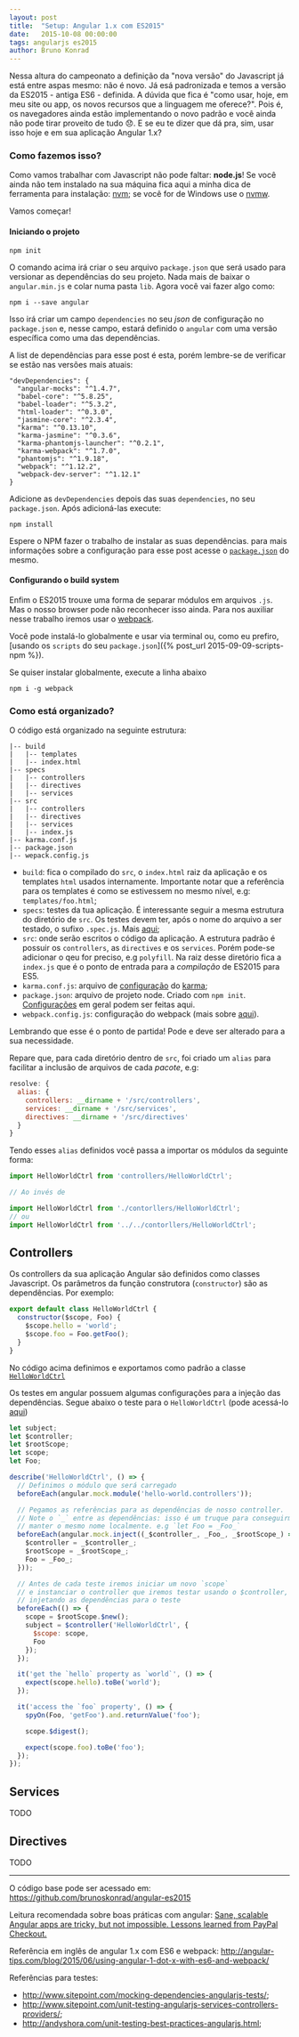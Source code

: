 ```yaml
---
layout: post
title:  "Setup: Angular 1.x com ES2015"
date:   2015-10-08 00:00:00
tags: angularjs es2015
author: Bruno Konrad
---
```

Nessa altura do campeonato a definição da "nova versão" do Javascript já está entre aspas mesmo: não é novo. Já esá padronizada e temos a versão da ES2015 - antiga ES6 - definida. A dúvida que fica é "como usar, hoje, em meu site ou app, os novos recursos que a linguagem me oferece?". Pois é, os navegadores ainda estão implementando o novo padrão e você ainda não pode tirar proveito de tudo 😞. E se eu te dizer que dá pra, sim, usar isso hoje e em sua aplicação Angular 1.x?

### Como fazemos isso?

Como vamos trabalhar com Javascript não pode faltar: **node.js**! Se você ainda não tem instalado na sua máquina fica aqui a minha dica de ferramenta para instalação: [nvm](https://github.com/creationix/nvm); se você for de Windows use o [nvmw](https://github.com/hakobera/nvmw).

Vamos começar!

#### Iniciando o projeto

```
npm init
```

O comando acima irá criar o seu arquivo `package.json` que será usado para versionar as dependências do seu projeto. Nada mais de baixar o `angular.min.js` e colar numa pasta `lib`. Agora você vai fazer algo como:

```
npm i --save angular
```

Isso irá criar um campo `dependencies` no seu *json* de configuração no `package.json` e, nesse campo, estará definido o `angular` com uma versão específica como uma das dependências.

A list de dependências para esse post é esta, porém lembre-se de verificar se estão nas versões mais atuais:

```
"devDependencies": {
  "angular-mocks": "^1.4.7",
  "babel-core": "^5.8.25",
  "babel-loader": "^5.3.2",
  "html-loader": "^0.3.0",
  "jasmine-core": "^2.3.4",
  "karma": "^0.13.10",
  "karma-jasmine": "^0.3.6",
  "karma-phantomjs-launcher": "^0.2.1",
  "karma-webpack": "^1.7.0",
  "phantomjs": "^1.9.18",
  "webpack": "^1.12.2",
  "webpack-dev-server": "^1.12.1"
}
```

Adicione as `devDependencies` depois das suas `dependencies`, no seu `package.json`. Após adicioná-las execute:

```
npm install
```

Espere o NPM fazer o trabalho de instalar as suas dependências. para mais informações sobre a configuração para esse post acesse o [`package.json`](https://github.com/brunoskonrad/angular-es2015/blob/master/package.json) do mesmo.

#### Configurando o build system

Enfim o ES2015 trouxe uma forma de separar módulos em arquivos `.js`. Mas o nosso browser pode não reconhecer isso ainda. Para nos auxiliar nesse trabalho iremos usar o [webpack](https://webpack.github.io/).

Você pode instalá-lo globalmente e usar via terminal ou, como eu prefiro, [usando os `scripts` do seu `package.json`]({% post_url 2015-09-09-scripts-npm %}).

Se quiser instalar globalmente, execute a linha abaixo
```
npm i -g webpack
```

### Como está organizado?

O código está organizado na seguinte estrutura:

```
|-- build
|   |-- templates
|   |-- index.html
|-- specs
|   |-- controllers
|   |-- directives
|   |-- services
|-- src
|   |-- controllers
|   |-- directives
|   |-- services
|   |-- index.js
|-- karma.conf.js
|-- package.json
|-- wepack.config.js
```

* `build`: fica o compilado do `src`, o `index.html` raiz da aplicação e os templates `html` usados internamente. Importante notar que a referência para os templates é como se estivessem no mesmo nível, e.g: `templates/foo.html`;
* `specs`: testes da tua aplicação. É interessante seguir a mesma estrutura do diretório de `src`. Os testes devem ter, após o nome do arquivo a ser testado, o sufixo `.spec.js`. Mais [aqui](https://github.com/brunoskonrad/angular-es2015/tree/master/specs);
* `src`: onde serão escritos o código da aplicação. A estrutura padrão é possuir os `controllers`, as `directives` e os `services`. Porém pode-se adicionar o qeu for preciso, e.g `polyfill`. Na raiz desse diretório fica a `index.js` que é o ponto de entrada para a *compilação* de ES2015 para ES5.
* `karma.conf.js`: arquivo de [configuração](http://karma-runner.github.io/0.8/config/configuration-file.html) do [karma](http://karma-runner.github.io/0.13/index.html);
* `package.json`: arquivo de projeto node. Criado com `npm init`. [Configurações](https://docs.npmjs.com/files/package.json) em geral podem ser feitas aqui.
* `webpack.config.js`: configuração do webpack (mais sobre [aqui](http://webpack.github.io/docs/configuration.html)).

Lembrando que esse é o ponto de partida! Pode e deve ser alterado para a sua necessidade.

Repare que, para cada diretório dentro de `src`, foi criado um `alias` para facilitar a inclusão de arquivos de cada *pacote*, e.g:
```javascript
resolve: {
  alias: {
    controllers: __dirname + '/src/controllers',
    services: __dirname + '/src/services',
    directives: __dirname + '/src/directives'
  }
}
```

Tendo esses `alias` definidos você passa a importar os módulos da seguinte forma:

```javascript
import HelloWorldCtrl from 'controllers/HelloWorldCtrl';

// Ao invés de

import HelloWorldCtrl from './contorllers/HelloWorldCtrl';
// ou
import HelloWorldCtrl from '../../contorllers/HelloWorldCtrl';
```


## Controllers

Os controllers da sua aplicação Angular são definidos como classes Javascript. Os parâmetros da função construtora (`constructor`) são as dependências. Por exemplo:

```javascript
export default class HelloWorldCtrl {
  constructor($scope, Foo) {
    $scope.hello = 'world';
    $scope.foo = Foo.getFoo();
  }
}
```

No código acima definimos e exportamos como padrão a classe [`HelloWorldCtrl`](https://github.com/brunoskonrad/angular-es2015/blob/master/src/controllers/HelloWorldCtrl.js)

Os testes em angular possuem algumas configurações para a injeção das dependências. Segue abaixo o teste para o `HelloWorldCtrl` (pode acessá-lo [aqui](https://github.com/brunoskonrad/angular-es2015/blob/master/specs/controllers/HelloWorldCtrl.spec.js))

```javascript
let subject;
let $controller;
let $rootScope;
let scope;
let Foo;

describe('HelloWorldCtrl', () => {
  // Definimos o módulo que será carregado
  beforeEach(angular.mock.module('hello-world.controllers'));

  // Pegamos as referências para as dependências de nosso controller.
  // Note o `_` entre as dependências: isso é um truque para conseguirmos
  // manter o mesmo nome localmente. e.g `let Foo = _Foo_`
  beforeEach(angular.mock.inject((_$controller_, _Foo_, _$rootScope_) => {
    $controller = _$controller_;
    $rootScope = _$rootScope_;
    Foo = _Foo_;
  }));

  // Antes de cada teste iremos iniciar um novo `scope`
  // e instanciar o controller que iremos testar usando o $controller,
  // injetando as dependências para o teste
  beforeEach(() => {
    scope = $rootScope.$new();
    subject = $controller('HelloWorldCtrl', {
      $scope: scope,
      Foo
    });
  });

  it('get the `hello` property as `world`', () => {
    expect(scope.hello).toBe('world');
  });

  it('access the `foo` property', () => {
    spyOn(Foo, 'getFoo').and.returnValue('foo');

    scope.$digest();

    expect(scope.foo).toBe('foo');
  });
});

```

## Services

TODO

## Directives

TODO

<hr />

O código base pode ser acessado em: https://github.com/brunoskonrad/angular-es2015

Leitura recomendada sobre boas práticas com angular: [Sane, scalable Angular apps are tricky, but not impossible. Lessons learned from PayPal Checkout.](https://medium.com/@bluepnume/sane-scalable-angular-apps-are-tricky-but-not-impossible-lessons-learned-from-paypal-checkout-c5320558d4ef)

Referência em inglês de angular 1.x com ES6 e webpack: http://angular-tips.com/blog/2015/06/using-angular-1-dot-x-with-es6-and-webpack/

Referências para testes:
* http://www.sitepoint.com/mocking-dependencies-angularjs-tests/;
* http://www.sitepoint.com/unit-testing-angularjs-services-controllers-providers/;
* http://andyshora.com/unit-testing-best-practices-angularjs.html;
